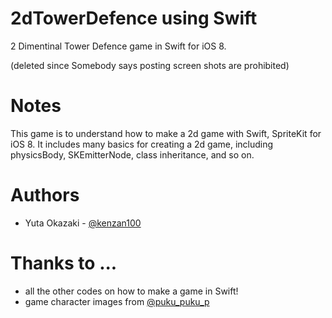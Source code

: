 # 2dTowerDefence using Swift

2 Dimentinal Tower Defence game in Swift for iOS 8.

(deleted since Somebody says posting screen shots are prohibited)

# Notes

This game is to understand how to make a 2d game with Swift, SpriteKit for iOS 8.
It includes many basics for creating a 2d game, including
physicsBody, SKEmitterNode, class inheritance, and so on.

# Authors

- Yuta Okazaki - [@kenzan100](https://twitter.com/kenzan100)

# Thanks to ...

- all the other codes on how to make a game in Swift!
- game character images from [@puku_puku_p](https://twitter.com/puku_puku_p)
